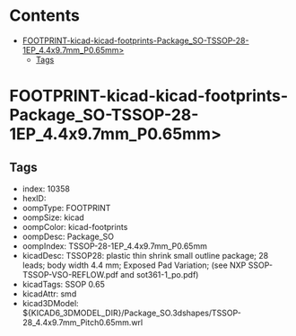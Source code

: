 



Contents
========

* [FOOTPRINT-kicad-kicad-footprints-Package_SO-TSSOP-28-1EP_4.4x9.7mm_P0.65mm>](#footprint-kicad-kicad-footprints-package_so-tssop-28-1ep_44x97mm_p065mm)
	* [Tags](#tags)

# FOOTPRINT-kicad-kicad-footprints-Package_SO-TSSOP-28-1EP_4.4x9.7mm_P0.65mm>

## Tags

- index: 10358
- hexID: 
- oompType: FOOTPRINT
- oompSize: kicad
- oompColor: kicad-footprints
- oompDesc: Package_SO
- oompIndex: TSSOP-28-1EP_4.4x9.7mm_P0.65mm
- kicadDesc: TSSOP28: plastic thin shrink small outline package; 28 leads; body width 4.4 mm; Exposed Pad Variation; (see NXP SSOP-TSSOP-VSO-REFLOW.pdf and sot361-1_po.pdf)
- kicadTags: SSOP 0.65
- kicadAttr: smd
- kicad3DModel: ${KICAD6_3DMODEL_DIR}/Package_SO.3dshapes/TSSOP-28_4.4x9.7mm_Pitch0.65mm.wrl
